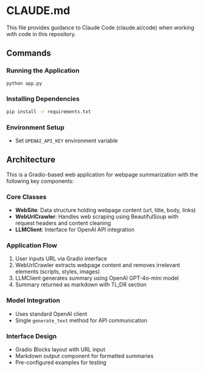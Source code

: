 # CLAUDE.md

This file provides guidance to Claude Code (claude.ai/code) when working with code in this repository.

## Commands

### Running the Application
```bash
python app.py
```

### Installing Dependencies
```bash
pip install -r requirements.txt
```

### Environment Setup
- Set `OPENAI_API_KEY` environment variable

## Architecture

This is a Gradio-based web application for webpage summarization with the following key components:

### Core Classes
- **WebSite**: Data structure holding webpage content (url, title, body, links)
- **WebUrlCrawler**: Handles web scraping using BeautifulSoup with request headers and content cleaning
- **LLMClient**: Interface for OpenAI API integration

### Application Flow
1. User inputs URL via Gradio interface
2. WebUrlCrawler extracts webpage content and removes irrelevant elements (scripts, styles, images)
3. LLMClient generates summary using OpenAI GPT-4o-mini model
4. Summary returned as markdown with TL;DR section

### Model Integration
- Uses standard OpenAI client
- Single `generate_text` method for API communication

### Interface Design
- Gradio Blocks layout with URL input
- Markdown output component for formatted summaries
- Pre-configured examples for testing
